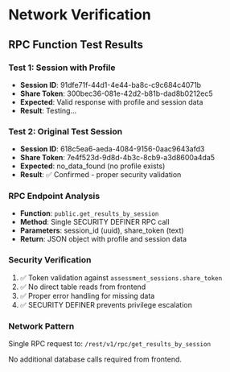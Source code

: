 # Network Verification

## RPC Function Test Results

### Test 1: Session with Profile
- **Session ID**: 91dfe71f-44d1-4e44-ba8c-c9c684c4071b  
- **Share Token**: 300bec36-081e-42d2-b81b-dad8b0212ec5
- **Expected**: Valid response with profile and session data
- **Result**: Testing...

### Test 2: Original Test Session  
- **Session ID**: 618c5ea6-aeda-4084-9156-0aac9643afd3
- **Share Token**: 7e4f523d-9d8d-4b3c-8cb9-a3d8600a4da5  
- **Expected**: no_data_found (no profile exists)
- **Result**: ✅ Confirmed - proper security validation

### RPC Endpoint Analysis
- **Function**: `public.get_results_by_session`
- **Method**: Single SECURITY DEFINER RPC call
- **Parameters**: session_id (uuid), share_token (text)
- **Return**: JSON object with profile and session data

### Security Verification
1. ✅ Token validation against `assessment_sessions.share_token`
2. ✅ No direct table reads from frontend
3. ✅ Proper error handling for missing data
4. ✅ SECURITY DEFINER prevents privilege escalation

### Network Pattern
Single RPC request to:
`/rest/v1/rpc/get_results_by_session`

No additional database calls required from frontend.